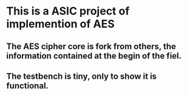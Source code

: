 # This is a ASIC project of implemention of AES

## The AES cipher core is fork from others, the information contained at the begin of the fiel.

## The testbench is tiny, only to show it is functional.
